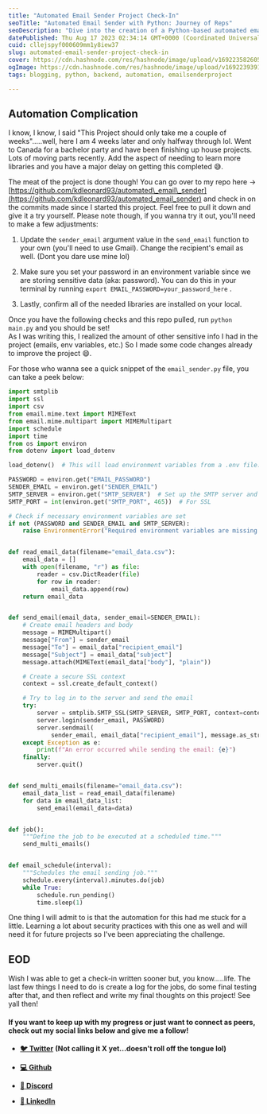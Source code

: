 ```yaml
---
title: "Automated Email Sender Project Check-In"
seoTitle: "Automated Email Sender with Python: Journey of Reps"
seoDescription: "Dive into the creation of a Python-based automated email sender. Explore the challenges, learn about email security practices, and get hands-on insight."
datePublished: Thu Aug 17 2023 02:34:14 GMT+0000 (Coordinated Universal Time)
cuid: cllejspyf000609mm1y8iew37
slug: automated-email-sender-project-check-in
cover: https://cdn.hashnode.com/res/hashnode/image/upload/v1692235826052/ed724522-9ad0-4ed0-8d61-88501921d825.png
ogImage: https://cdn.hashnode.com/res/hashnode/image/upload/v1692239391191/25548c0d-1d33-46ce-8d36-1f7338bd98a2.png
tags: blogging, python, backend, automation, emailsenderproject

---
```


## Automation Complication

I know, I know, I said "This Project should only take me a couple of weeks".....well, here I am 4 weeks later and only halfway through lol. Went to Canada for a bachelor party and have been finishing up house projects. Lots of moving parts recently. Add the aspect of needing to learn more libraries and you have a major delay on getting this completed 😅.

The meat of the project is done though! You can go over to my repo here -&gt; [https://github.com/kdleonard93/automated\_email\_sender](https://github.com/kdleonard93/automated_email_sender) and check in on the commits made since I started this project. Feel free to pull it down and give it a try yourself. Please note though, if you wanna try it out, you'll need to make a few adjustments:

1. Update the `sender_email` argument value in the `send_email` function to your own (you'll need to use Gmail). Change the recipient's email as well. (Dont you dare use mine lol)
    
2. Make sure you set your password in an environment variable since we are storing sensitive data (aka: password). You can do this in your terminal by running `export EMAIL_PASSWORD=your_password_here` .
    
3. Lastly, confirm all of the needed libraries are installed on your local.
    

Once you have the following checks and this repo pulled, run `python main.py` and you should be set!  
As I was writing this, I realized the amount of other sensitive info I had in the project (emails, env variables, etc.) So I made some code changes already to improve the project 😄.

For those who wanna see a quick snippet of the `email_sender.py` file, you can take a peek below:

```python
import smtplib
import ssl
import csv
from email.mime.text import MIMEText
from email.mime.multipart import MIMEMultipart
import schedule
import time
from os import environ
from dotenv import load_dotenv

load_dotenv()  # This will load environment variables from a .env file.

PASSWORD = environ.get("EMAIL_PASSWORD")
SENDER_EMAIL = environ.get("SENDER_EMAIL")
SMTP_SERVER = environ.get("SMTP_SERVER")  # Set up the SMTP server and port
SMTP_PORT = int(environ.get("SMTP_PORT", 465))  # For SSL

# Check if necessary environment variables are set
if not (PASSWORD and SENDER_EMAIL and SMTP_SERVER):
    raise EnvironmentError("Required environment variables are missing!")


def read_email_data(filename="email_data.csv"):
    email_data = []
    with open(filename, "r") as file:
        reader = csv.DictReader(file)
        for row in reader:
            email_data.append(row)
    return email_data


def send_email(email_data, sender_email=SENDER_EMAIL):
    # Create email headers and body
    message = MIMEMultipart()
    message["From"] = sender_email
    message["To"] = email_data["recipient_email"]
    message["Subject"] = email_data["subject"]
    message.attach(MIMEText(email_data["body"], "plain"))

    # Create a secure SSL context
    context = ssl.create_default_context()

    # Try to log in to the server and send the email
    try:
        server = smtplib.SMTP_SSL(SMTP_SERVER, SMTP_PORT, context=context)
        server.login(sender_email, PASSWORD)
        server.sendmail(
            sender_email, email_data["recipient_email"], message.as_string())
    except Exception as e:
        print(f"An error occurred while sending the email: {e}")
    finally:
        server.quit()


def send_multi_emails(filename="email_data.csv"):
    email_data_list = read_email_data(filename)
    for data in email_data_list:
        send_email(email_data=data)


def job():
    """Define the job to be executed at a scheduled time."""
    send_multi_emails()


def email_schedule(interval):
    """Schedules the email sending job."""
    schedule.every(interval).minutes.do(job)
    while True:
        schedule.run_pending()
        time.sleep(1)
```

One thing I will admit to is that the automation for this had me stuck for a little. Learning a lot about security practices with this one as well and will need it for future projects so I've been appreciating the challenge.

## EOD

Wish I was able to get a check-in written sooner but, you know.....life. The last few things I need to do is create a log for the jobs, do some final testing after that, and then reflect and write my final thoughts on this project! See yall then!

#### **If you want to keep up with my progress or just want to connect as peers, check out my social links below and give me a follow!**

* [**🐦 Twitter**](https://twitter.com/RingoMandingo93) **(Not calling it X yet...doesn't roll off the tongue lol)**
    
* [**💻 Github**](https://github.com/kdleonard93)
    
* [**👾 Discord**](https://discord.com/users/407639833146818570)
    
* [**👔 LinkedIn**](https://www.linkedin.com/in/kyle-leonard93/)